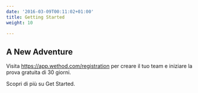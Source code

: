 ```yaml
---
date: '2016-03-09T00:11:02+01:00'
title: Getting Started
weight: 10

---
```

## A New Adventure

Visita https://app.wethod.com/registration per creare il tuo team e iniziare la prova gratuita di 30 giorni.

Scopri di più su Get Started.
